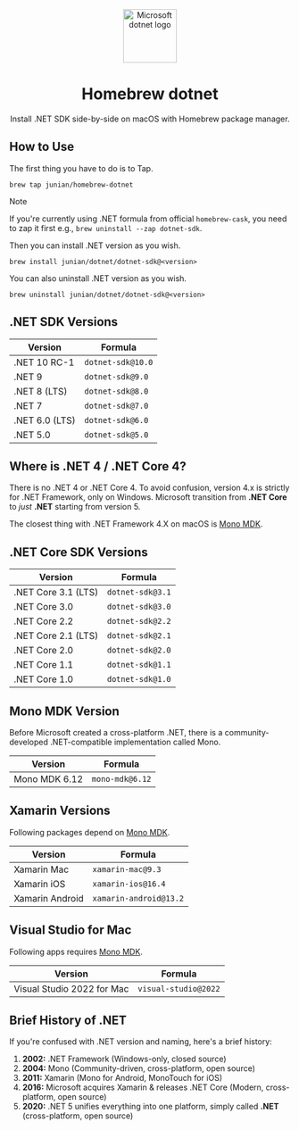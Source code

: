 <div align="center">

<img src="https://upload.wikimedia.org/wikipedia/commons/7/7d/Microsoft_.NET_logo.svg" width="96px" alt="Microsoft dotnet logo" />

# Homebrew dotnet

Install .NET SDK side-by-side on macOS with Homebrew package manager.

</div>

## How to Use

The first thing you have to do is to Tap.

```shell
brew tap junian/homebrew-dotnet
```

> [!NOTE]
> 
> If you're currently using .NET formula from official `homebrew-cask`, you need to zap it first e.g., `brew uninstall --zap dotnet-sdk`.

Then you can install .NET version as you wish.

```shell
brew install junian/dotnet/dotnet-sdk@<version>
```

You can also uninstall .NET version as you wish.

```shell
brew uninstall junian/dotnet/dotnet-sdk@<version>
```

## .NET SDK Versions


| Version | Formula |
|---------|---------|
| .NET 10 RC-1 | `dotnet-sdk@10.0` |
| .NET 9 | `dotnet-sdk@9.0` |
| .NET 8 (LTS) | `dotnet-sdk@8.0` |
| .NET 7 | `dotnet-sdk@7.0` |
| .NET 6.0 (LTS) | `dotnet-sdk@6.0` |
| .NET 5.0 | `dotnet-sdk@5.0` |

## Where is .NET 4 / .NET Core 4?

There is no .NET 4 or .NET Core 4. To avoid confusion, version 4.x is strictly for .NET Framework, only on Windows.
Microsoft transition from **.NET Core** to _just_ **.NET** starting from version 5.

The closest thing with .NET Framework 4.X on macOS is [Mono MDK](#mono-mdk-version).

## .NET Core SDK Versions

| Version | Formula |
|---------|---------|
| .NET Core 3.1 (LTS) | `dotnet-sdk@3.1` |
| .NET Core 3.0 | `dotnet-sdk@3.0` |
| .NET Core 2.2 | `dotnet-sdk@2.2` |
| .NET Core 2.1 (LTS) | `dotnet-sdk@2.1` |
| .NET Core 2.0 | `dotnet-sdk@2.0` |
| .NET Core 1.1 | `dotnet-sdk@1.1` |
| .NET Core 1.0 | `dotnet-sdk@1.0` |

## Mono MDK Version

Before Microsoft created a cross-platform .NET, there is a community-developed .NET-compatible implementation called Mono.

| Version | Formula |
|---------|---------|
| Mono MDK 6.12 | `mono-mdk@6.12` |

## Xamarin Versions

Following packages depend on [Mono MDK](#mono-mdk-version).

| Version | Formula |
|---------|---------|
| Xamarin Mac | `xamarin-mac@9.3` |
| Xamarin iOS | `xamarin-ios@16.4` |
| Xamarin Android | `xamarin-android@13.2` |

## Visual Studio for Mac

Following apps requires [Mono MDK](#mono-mdk-version).

| Version | Formula |
|---------|---------|
| Visual Studio 2022 for Mac | `visual-studio@2022` |

## Brief History of .NET

If you're confused with .NET version and naming, here's a brief history:

1.  **2002:** .NET Framework (Windows-only, closed source)
2.  **2004:** Mono (Community-driven, cross-platform, open source)
3.  **2011:** Xamarin (Mono for Android, MonoTouch for iOS)
4.  **2016:** Microsoft acquires Xamarin & releases .NET Core (Modern, cross-platform, open source)
5.  **2020:** .NET 5 unifies everything into one platform, simply called **.NET** (cross-platform, open source)
